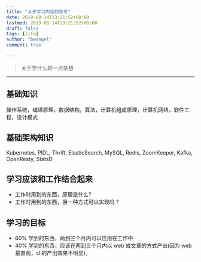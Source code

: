 ```yaml
---
title: "关于学习内容的思考"
date: 2019-08-14T23:21:52+08:00
lastmod: 2019-08-14T23:21:52+08:00
draft: false
tags: [life]
author: "bwangel"
comment: true

---
```


> 关于学什么的一点杂想

<!--more-->
---

## 基础知识

操作系统，编译原理，数据结构，算法，计算机组成原理，计算机网络，软件工程，设计模式

## 基础架构知识

Kubernetes, PIDL, Thrift, ElasticSearch, MySQL, Redis, ZoomKeeper, Kafka, OpenResty, StatsD

## 学习应该和工作结合起来

+ 工作时用到的东西，原理是什么?
+ 工作时用到的东西，换一种方式可以实现吗？

## 学习的目标

+ 60% 学到的东西，两到三个月内可以应用在工作中
+ 40% 学到的东西，应该在两到三个月内以 web 或文章的方式产出(因为 web 最直观，cli的产出效果不明显)。
